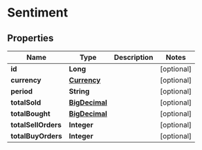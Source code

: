 # Sentiment

## Properties
Name | Type | Description | Notes
------------ | ------------- | ------------- | -------------
**id** | **Long** |  |  [optional]
**currency** | [**Currency**](Currency.md) |  |  [optional]
**period** | **String** |  |  [optional]
**totalSold** | [**BigDecimal**](BigDecimal.md) |  |  [optional]
**totalBought** | [**BigDecimal**](BigDecimal.md) |  |  [optional]
**totalSellOrders** | **Integer** |  |  [optional]
**totalBuyOrders** | **Integer** |  |  [optional]
